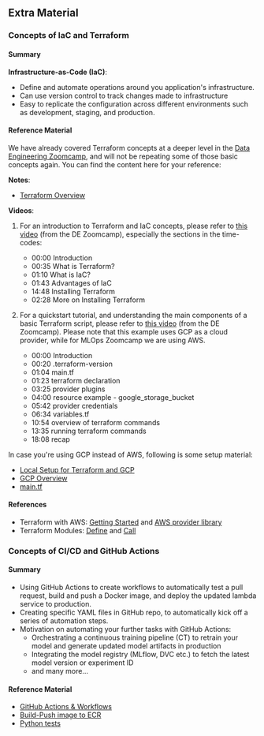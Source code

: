## Extra Material

### Concepts of IaC and Terraform

#### Summary

**Infrastructure-as-Code (IaC)**:
* Define and automate operations around you application's infrastructure.
* Can use version control to track changes made to infrastructure
* Easy to replicate the configuration across different environments such as development, staging, and production. 


#### Reference Material

We have already covered Terraform concepts at a deeper level in the [Data Engineering Zoomcamp](https://github.com/DataTalksClub/data-engineering-zoomcamp), and will not be repeating some of those basic concepts again. You can find the content here for your reference:

**Notes**:
* [Terraform Overview](https://github.com/DataTalksClub/data-engineering-zoomcamp/blob/main/week_1_basics_n_setup/1_terraform_gcp/1_terraform_overview.md)

**Videos**:

1. For an introduction to Terraform and IaC concepts, please refer to [this video](https://www.youtube.com/watch?v=Hajwnmj0xfQ&list=PL3MmuxUbc_hJed7dXYoJw8DoCuVHhGEQb&index=11) 
(from the DE Zoomcamp), especially the sections in the time-codes:

    * 00:00 Introduction
    * 00:35 What is Terraform?
    * 01:10 What is IaC?
    * 01:43 Advantages of IaC
    * 14:48 Installing Terraform
    * 02:28 More on Installing Terraform

2. For a quickstart tutorial, and understanding the main components of a basic Terraform script, please refer to [this video](https://www.youtube.com/watch?v=dNkEgO-CExg&list=PL3MmuxUbc_hJed7dXYoJw8DoCuVHhGEQb&index=12)
    (from the DE Zoomcamp). Please note that this example uses GCP as a cloud provider, while for MLOps Zoomcamp we are using AWS.
    
    * 00:00 Introduction
    * 00:20 .terraform-version
    * 01:04 main.tf
    * 01:23 terraform declaration
    * 03:25 provider plugins
    * 04:00 resource example - google_storage_bucket
    * 05:42 provider credentials
    * 06:34 variables.tf
    * 10:54 overview of terraform commands
    * 13:35 running terraform commands
    * 18:08 recap

In case you're using GCP instead of AWS, following is some setup material:
* [Local Setup for Terraform and GCP](https://github.com/DataTalksClub/data-engineering-zoomcamp/tree/main/week_1_basics_n_setup/1_terraform_gcp)
* [GCP Overview](https://github.com/DataTalksClub/data-engineering-zoomcamp/blob/main/week_1_basics_n_setup/1_terraform_gcp/2_gcp_overview.md)
* [main.tf](https://github.com/DataTalksClub/data-engineering-zoomcamp/blob/main/week_1_basics_n_setup/1_terraform_gcp/terraform/main.tf)

#### References
* Terraform with AWS: [Getting Started](https://learn.hashicorp.com/collections/terraform/aws-get-started) and [AWS provider library](https://registry.terraform.io/providers/hashicorp/aws/latest/docs)
* Terraform Modules: [Define](https://www.terraform.io/language/modules/develop) and [Call](https://www.terraform.io/language/modules/syntax)


### Concepts of CI/CD and GitHub Actions

#### Summary
* Using GitHub Actions to create workflows to automatically test a pull request, 
build and push a Docker image, and deploy the updated lambda service to production. 
* Creating specific YAML files in GitHub repo, to automatically kick off a series of automation steps.
* Motivation on automating your further tasks with GitHub Actions:
    * Orchestrating a continuous training pipeline (CT) to retrain your model and generate updated model artifacts in production
    * Integrating the model registry (MLflow, DVC etc.) to fetch the latest model version or experiment ID
    * and many more... 


#### Reference Material
* [GitHub Actions & Workflows](https://docs.github.com/en/actions/using-workflows)
* [Build-Push image to ECR](https://docs.github.com/en/actions/deployment/deploying-to-your-cloud-provider/deploying-to-amazon-elastic-container-service)
* [Python tests](https://docs.github.com/en/actions/automating-builds-and-tests/building-and-testing-python)
